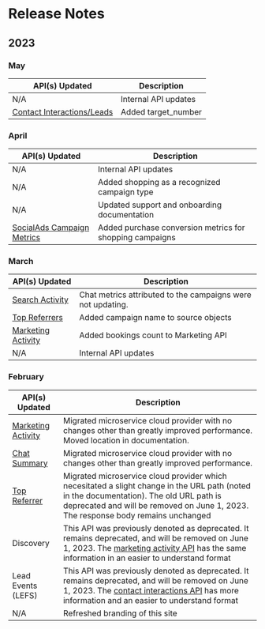 # Release Notes

## 2023
### May
|API(s) Updated|Description|
|---|---|
| N/A | Internal API updates |
|[Contact Interactions/Leads](#contact_interactions) | Added target_number |

### April
|API(s) Updated|Description|
|---|---|
| N/A | Internal API updates |
| N/A | Added shopping as a recognized campaign type |
| N/A | Updated support and onboarding documentation |
|[SocialAds Campaign Metrics](#reporting-metric-apis-social-apis) | Added purchase conversion metrics for shopping campaigns |

### March
|API(s) Updated|Description|
|---|---|
|[Search Activity](#search_campaign_metrics)|Chat metrics attributed to the campaigns were not updating. |
|[Top Referrers](#top_referrer)| Added campaign name to source objects |
|[Marketing Activity](#marketing_activity)| Added bookings count to Marketing API |
|N/A|Internal API updates |

### February

|API(s) Updated|Description|
|---|---|
|[Marketing Activity](#marketing_activity)|Migrated microservice cloud provider with no changes other than greatly improved performance.  Moved location in documentation. |
|[Chat Summary](#chat_summary) |Migrated microservice cloud provider with no changes other than greatly improved performance.|
|[Top Referrer](#top_referrer)|Migrated microservice cloud provider which necesitated a slight change in the URL path (noted in the documentation).  The old URL path is deprecated and will be removed on June 1, 2023.  The response body remains unchanged|
| Discovery | This API was previously denoted as deprecated.  It remains deprecated, and will be removed on June 1, 2023.  The [marketing activity API](#marketing_activity) has the same information in an easier to understand format |
| Lead Events (LEFS) | This API was previously denoted as deprecated.  It remains deprecated, and will be removed on June 1, 2023.  The [contact interactions API](#lead-info-apis-webhooks-contacts-lead-apis-contact-interactions-leads) has more information and an easier to understand format |
|N/A|Refreshed branding of this site|
